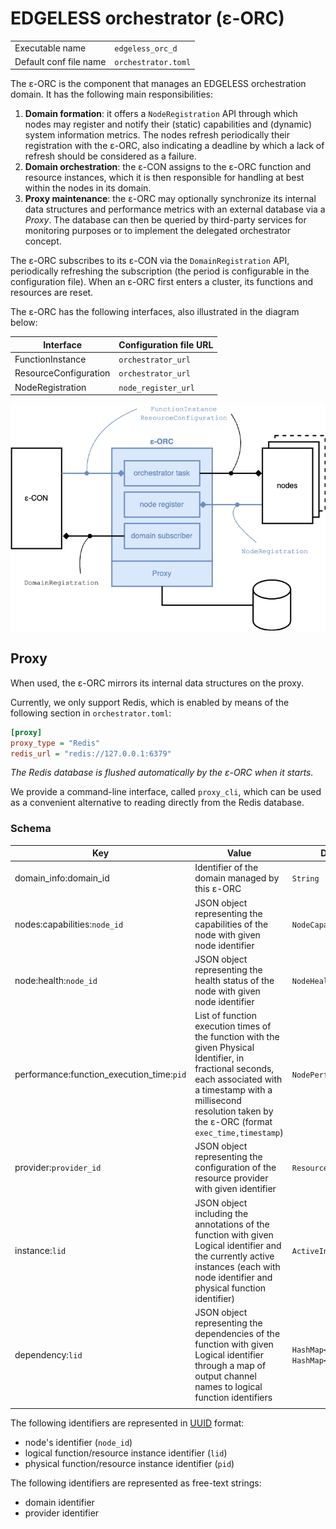 # EDGELESS orchestrator (ε-ORC)

|                        |                     |
| ---------------------- | ------------------- |
| Executable name        | `edgeless_orc_d`    |
| Default conf file name | `orchestrator.toml` |

The ε-ORC is the component that manages an EDGELESS orchestration domain.
It has the following main responsibilities:

1. **Domain formation**: it offers a `NodeRegistration` API through which
   nodes may register and notify their (static) capabilities and (dynamic)
   system information metrics. The nodes refresh periodically their
   registration with the ε-ORC, also indicating a deadline by which a lack of
   refresh should be considered as a failure.
2. **Domain orchestration**: the ε-CON assigns to the ε-ORC function and
   resource instances, which it is then responsible for handling at best
   within the nodes in its domain.
3. **Proxy maintenance**: the ε-ORC may optionally synchronize its internal
   data structures and performance metrics with an external database via
   a _Proxy_. The database can then be queried by third-party services for
   monitoring purposes or to implement the delegated orchestrator concept.

The ε-ORC subscribes to its ε-CON via the `DomainRegistration` API,
periodically refreshing the subscription (the period is configurable in the
configuration file).
When an ε-ORC first enters a cluster, its functions and resources are reset.

The ε-ORC has the following interfaces, also illustrated in the diagram below:

| Interface             | Configuration file URL |
| --------------------- | ---------------------- |
| FunctionInstance      | `orchestrator_url`     |
| ResourceConfiguration | `orchestrator_url`     |
| NodeRegistration      | `node_register_url`    |

![](diagrams-orc.png)

## Proxy

When used, the ε-ORC mirrors its internal data structures on the proxy.

Currently, we only support Redis, which is enabled by means of the following
section in `orchestrator.toml`: 

```ini
[proxy]
proxy_type = "Redis"
redis_url = "redis://127.0.0.1:6379"
```

_The Redis database is flushed automatically by the ε-ORC when it starts._

We provide a command-line interface, called `proxy_cli`, which can be used
as a convenient alternative to reading directly from the Redis database.

### Schema

| Key                                       | Value                                                                                                                                                                                                                        | Data type                              |
| ----------------------------------------- | ---------------------------------------------------------------------------------------------------------------------------------------------------------------------------------------------------------------------------- | -------------------------------------- |
| domain_info:domain_id                     | Identifier of the domain managed by this ε-ORC                                                                                                                                                                               | `String`                               |
| nodes:capabilities:`node_id`              | JSON object representing the capabilities of the node with given node identifier                                                                                                                                             | `NodeCapabilities`                     |
| node:health:`node_id`                     | JSON object representing the health status of the node with given node identifier                                                                                                                                            | `NodeHealthStatus`                     |
| performance:function_execution_time:`pid` | List of function execution times of the function with the given Physical Identifier, in fractional seconds, each associated with a timestamp with a millisecond resolution taken by the ε-ORC (format `exec_time,timestamp`) | `NodePerformanceSamples`               |
| provider:`provider_id`                    | JSON object representing the configuration of the resource provider with given identifier                                                                                                                                    | `ResourceProvider`                     |
| instance:`lid`                            | JSON object including the annotations of the function with given Logical identifier and the currently active instances (each with node identifier and physical function identifier)                                          | `ActiveInstance`                       |
| dependency:`lid`                          | JSON object representing the dependencies of the function with given Logical identifier through a map of output channel names to logical function identifiers                                                                | `HashMap<Uuid, HashMap<String, Uuid>>` |
|                                           |

The following identifiers are represented in
[UUID](https://en.wikipedia.org/wiki/Universally_unique_identifier) format:

- node's identifier (`node_id`)
- logical function/resource instance identifier (`lid`)
- physical function/resource instance identifier (`pid`)

The following identifiers are represented as free-text strings:

- domain identifier
- provider identifier